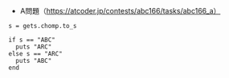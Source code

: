 - A問題（https://atcoder.jp/contests/abc166/tasks/abc166_a）

```
s = gets.chomp.to_s

if s == "ABC"
  puts "ARC"
else s == "ARC"
  puts "ABC"
end
```
